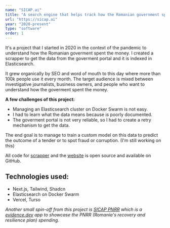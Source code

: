 ```yaml
---
name: "SICAP.ai"
title: "A search engine that helps track how the Romanian government spends public money through procurement contracts. It indexes over 32 million contracts worth €200+ billion."
url: "https://sicap.ai"
year: "2020-present"
type: "software"
order: 1
---
```


It's a project that I started in 2020 in the context of the pandemic to understand how the Romanian goverment spent the money.
I created a scrapper to get the data from the goverment portal and it is indexed in Elasticsearch.

It grew organically by SEO and word of mouth to this day where more than 100k people use it every month.
The target audience is mixed between investigative journalists, business owners, and people who want to understand how the goverment spent the money.

**A few challenges of this project:**

- Managing an Elasticsearch cluster on Docker Swarm is not easy.
- I had to learn what the data means because is poorly documented.
- The goverment portal is not very reliable, so I had to create a retry mechanism to get the data.

The end goal is to manage to train a custom model on this data to predict the outcome of a tender or to spot fraud or corruption. (I'm still working on this)

All code for [scrapper](https://github.com/ciocan/sicap-parser) and the [website](https://github.com/ciocan/sicap.ai) is open source and available on GitHub.

## Technologies used:

- Next.js, Tailwind, Shadcn
- Elasticsearch on Docker Swarm
- Vercel, Turso

*Another small spin-off from this project is [SICAP PNRR](https://pnrr.sicap.ai) which is a [evidence.dev](https://evidence.dev) app to showcase the PNRR (Romania's recovery and resilience plan) spending.*